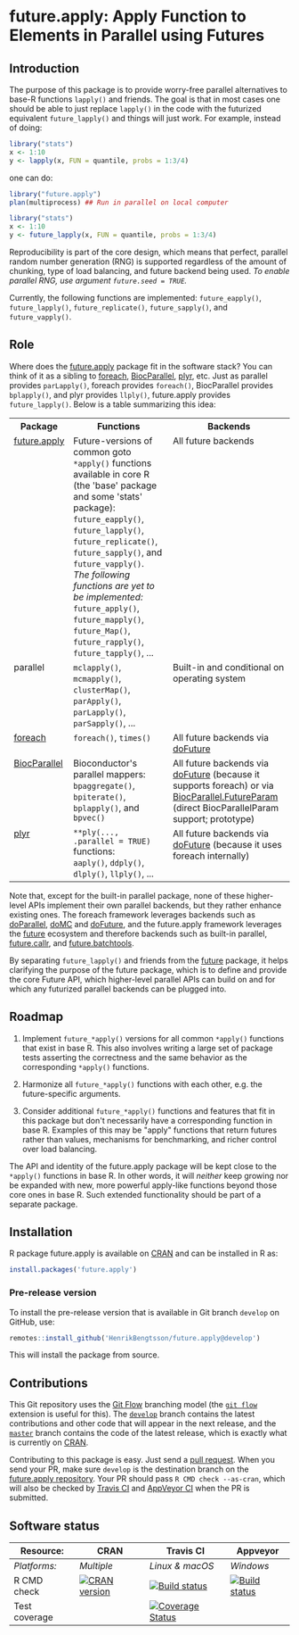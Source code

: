 # future.apply: Apply Function to Elements in Parallel using Futures

## Introduction

The purpose of this package is to provide worry-free parallel alternatives to base-R functions `lapply()` and friends.  The goal is that in most cases one should be able to just replace `lapply()` in the code with the futurized equivalent `future_lapply()` and things will just work.  For example, instead of doing:
```r
library("stats")
x <- 1:10
y <- lapply(x, FUN = quantile, probs = 1:3/4)
```
one can do:
```r
library("future.apply")
plan(multiprocess) ## Run in parallel on local computer

library("stats")
x <- 1:10
y <- future_lapply(x, FUN = quantile, probs = 1:3/4)
```

Reproducibility is part of the core design, which means that perfect, parallel random number generation (RNG) is supported regardless of the amount of chunking, type of load balancing, and future backend being used.  _To enable parallel RNG, use argument `future.seed = TRUE`._

Currently, the following functions are implemented: `future_eapply()`, `future_lapply()`, `future_replicate()`, `future_sapply()`, and `future_vapply()`.


## Role

Where does the [future.apply] package fit in the software stack?  You can think of it as a sibling to [foreach], [BiocParallel], [plyr], etc.  Just as parallel provides `parLapply()`, foreach provides `foreach()`, BiocParallel provides `bplapply()`, and plyr provides `llply()`, future.apply provides `future_lapply()`.  Below is a table summarizing this idea:

<table>
<tr>
<th>Package</th>
<th>Functions</th>
<th>Backends</th>
</tr>

<tr style="vertical-align: top">
<td>
<a href="https://cran.r-project.org/package=future.apply">future.apply</a><br>
<br>
</td>
<td>
Future-versions of common goto <code>*apply()</code> functions available in core R (the 'base' package and some 'stats' package):<br>
<code>future_eapply()</code>, 
<code>future_lapply()</code>, 
<code>future_replicate()</code>,
<code>future_sapply()</code>, and 
<code>future_vapply()</code>.
<br>
<em>The following functions are yet to be implemented:</em><br>
<code>future_apply()</code>, 
<code>future_mapply()</code>, 
<code>future_Map()</code>, 
<code>future_rapply()</code>, 
<code>future_tapply()</code>, ...<br>
</td>
<td>
All future backends
</td>
</tr>

<tr style="vertical-align: top">
<td>
parallel
</td>
<td>
<code>mclapply()</code>, <code>mcmapply()</code>,
<code>clusterMap()</code>, <code>parApply()</code>, <code>parLapply()</code>, <code>parSapply()</code>, ...
</td>
<td>
Built-in and conditional on operating system</a>
</td>
</tr>

<tr style="vertical-align: top">
<td>
<a href="https://cran.r-project.org/package=foreach">foreach</a>
</td>
<td>
<code>foreach()</code>,
<code>times()</code>
</td>
<td>
All future backends via <a href="https://cran.r-project.org/package=doFuture">doFuture</a>
</td>
</tr>

<tr style="vertical-align: top">
<td>
<a href="https://bioconductor.org/packages/release/bioc/html/BiocParallel.html">BiocParallel</a>
</td>
<td>
Bioconductor's parallel mappers:<br>
<code>bpaggregate()</code>,
<code>bpiterate()</code>,
<code>bplapply()</code>, and
<code>bpvec()</code>
</td>
<td>
All future backends via <a href="https://cran.r-project.org/package=doFuture">doFuture</a> (because it supports foreach) or via <a href="https://github.com/HenrikBengtsson/BiocParallel.FutureParam">BiocParallel.FutureParam</a> (direct BiocParallelParam support; prototype)
</td>
</tr>


<tr style="vertical-align: top">
<td>
<a href="https://cran.r-project.org/package=plyr">plyr</a>
</td>
<td>
<code>**ply(..., .parallel = TRUE)</code> functions:<br>
<code>aaply()</code>,
<code>ddply()</code>,
<code>dlply()</code>,
<code>llply()</code>, ...
</td>
<td>
All future backends via <a href="https://cran.r-project.org/package=doFuture">doFuture</a> (because it uses foreach internally)
</td>
</tr>

</table>

Note that, except for the built-in parallel package, none of these higher-level APIs implement their own parallel backends, but they rather enhance existing ones.  The foreach framework leverages backends such as [doParallel], [doMC] and [doFuture], and the future.apply framework leverages the [future] ecosystem and therefore backends such as built-in parallel, [future.callr], and [future.batchtools].

By separating `future_lapply()` and friends from the [future] package, it helps clarifying the purpose of the future package, which is to define and provide the core Future API, which higher-level parallel APIs can build on and for which any futurized parallel backends can be plugged into.


## Roadmap

1. Implement `future_*apply()` versions for all common `*apply()` functions that exist in base R.  This also involves writing a large set of package tests asserting the correctness and the same behavior as the corresponding `*apply()` functions.

2. Harmonize all `future_*apply()` functions with each other, e.g. the future-specific arguments.

3. Consider additional `future_*apply()` functions and features that fit in this package but don't necessarily have a corresponding function in base R.  Examples of this may be "apply" functions that return futures rather than values, mechanisms for benchmarking, and richer control over load balancing.

The API and identity of the future.apply package will be kept close to the `*apply()` functions in base R.  In other words, it will _neither_ keep growing nor be expanded with new, more powerful apply-like functions beyond those core ones in base R.  Such extended functionality should be part of a separate package.



[BatchJobs]: https://cran.r-project.org/package=BatchJobs
[batchtools]: https://cran.r-project.org/package=batchtools
[BiocParallel]: https://bioconductor.org/packages/release/bioc/html/BiocParallel.html
[doFuture]: https://cran.r-project.org/package=doFuture
[doMC]: https://cran.r-project.org/package=doMC
[doParallel]: https://cran.r-project.org/package=doParallel
[foreach]: https://cran.r-project.org/package=foreach
[future]: https://cran.r-project.org/package=future
[future.apply]: https://cran.r-project.org/package=future.apply
[future.BatchJobs]: https://cran.r-project.org/package=future.BatchJobs
[future.batchtools]: https://cran.r-project.org/package=future.batchtools
[future.callr]: https://cran.r-project.org/package=future.callr
[plyr]: https://cran.r-project.org/package=plyr


## Installation
R package future.apply is available on [CRAN](https://cran.r-project.org/package=future.apply) and can be installed in R as:
```r
install.packages('future.apply')
```

### Pre-release version

To install the pre-release version that is available in Git branch `develop` on GitHub, use:
```r
remotes::install_github('HenrikBengtsson/future.apply@develop')
```
This will install the package from source.  



## Contributions

This Git repository uses the [Git Flow](http://nvie.com/posts/a-successful-git-branching-model/) branching model (the [`git flow`](https://github.com/petervanderdoes/gitflow-avh) extension is useful for this).  The [`develop`](https://github.com/HenrikBengtsson/future.apply/tree/develop) branch contains the latest contributions and other code that will appear in the next release, and the [`master`](https://github.com/HenrikBengtsson/future.apply) branch contains the code of the latest release, which is exactly what is currently on [CRAN](https://cran.r-project.org/package=future.apply).

Contributing to this package is easy.  Just send a [pull request](https://help.github.com/articles/using-pull-requests/).  When you send your PR, make sure `develop` is the destination branch on the [future.apply repository](https://github.com/HenrikBengtsson/future.apply).  Your PR should pass `R CMD check --as-cran`, which will also be checked by <a href="https://travis-ci.org/HenrikBengtsson/future.apply">Travis CI</a> and <a href="https://ci.appveyor.com/project/HenrikBengtsson/future-apply">AppVeyor CI</a> when the PR is submitted.


## Software status

| Resource:     | CRAN        | Travis CI       | Appveyor         |
| ------------- | ------------------- | --------------- | ---------------- |
| _Platforms:_  | _Multiple_          | _Linux & macOS_ | _Windows_        |
| R CMD check   | <a href="https://cran.r-project.org/web/checks/check_results_future.apply.html"><img border="0" src="http://www.r-pkg.org/badges/version/future.apply" alt="CRAN version"></a> | <a href="https://travis-ci.org/HenrikBengtsson/future.apply"><img src="https://travis-ci.org/HenrikBengtsson/future.apply.svg" alt="Build status"></a>   | <a href="https://ci.appveyor.com/project/HenrikBengtsson/future-apply"><img src="https://ci.appveyor.com/api/projects/status/github/HenrikBengtsson/future.apply?svg=true" alt="Build status"></a> |
| Test coverage |                     | <a href="https://codecov.io/gh/HenrikBengtsson/future.apply"><img src="https://codecov.io/gh/HenrikBengtsson/future.apply/branch/develop/graph/badge.svg" alt="Coverage Status"/></a>     |                  |
